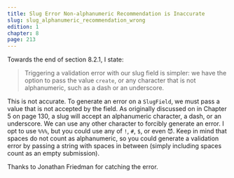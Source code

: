 ```yaml
---
title: Slug Error Non-alphanumeric Recommendation is Inaccurate
slug: slug_alphanumeric_recommendation_wrong
edition: 1
chapter: 8
page: 213
---
```


Towards the end of section 8.2.1, I state:

> Triggering a validation error with our slug field is simpler: we have
  the option to pass the value `create`, or any character that is not
  alphanumeric, such as a dash or an underscore.

This is not accurate. To generate an error on a `SlugField`, we must
pass a value that is not accepted by the field. As originally discussed
on in Chapter 5 on page 130, a slug will accept an alphanumeric
character, a dash, or an underscore. We can use any other character to
forcibly generate an error. I opt to use `%%%`, but you could use any of
`!`, `#`, `$`, or even `😈`. Keep in mind that spaces do not count as
alphanumeric, so you could generate a validation error by passing a
string with spaces in between (simply including spaces count as an empty
submission).

Thanks to Jonathan Friedman for catching the error.
